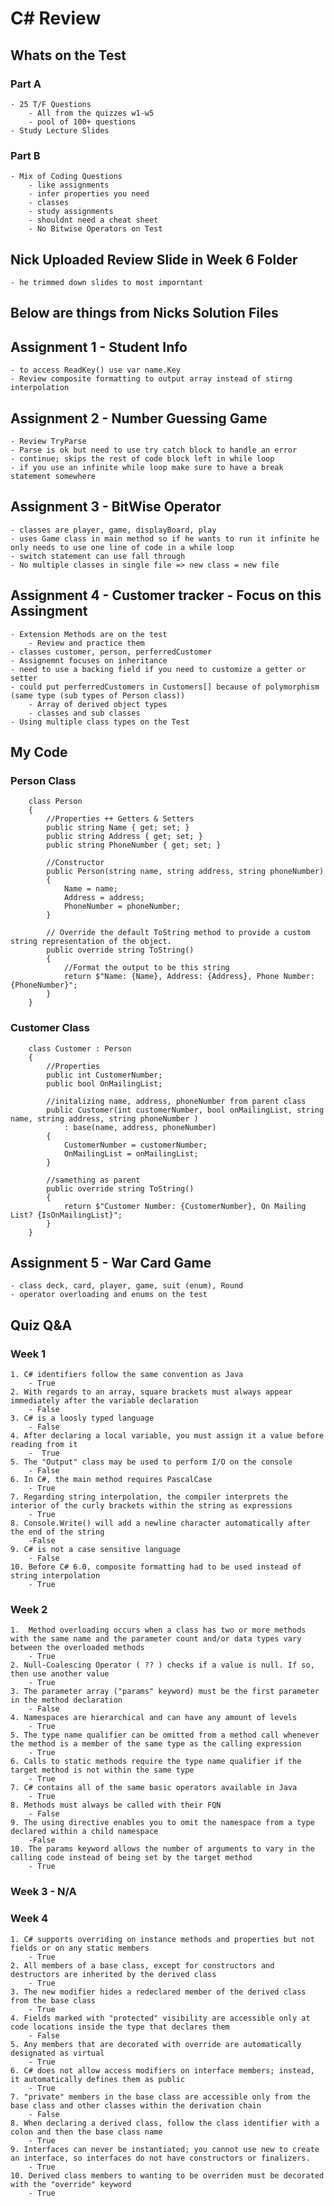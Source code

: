 # C# Review 

##  Whats on the Test 
### Part A
    - 25 T/F Questions 
        - All from the quizzes w1-w5 
        - pool of 100+ questions 
    - Study Lecture Slides
### Part B 
    - Mix of Coding Questions 
        - like assignments 
        - infer properties you need 
        - classes 
        - study assignments 
        - shouldnt need a cheat sheet 
        - No Bitwise Operators on Test

## Nick Uploaded Review Slide in Week 6 Folder 
    - he trimmed down slides to most imporntant 

## Below are things from Nicks Solution Files 

## Assignment 1 - Student Info
    - to access ReadKey() use var name.Key 
    - Review composite formatting to output array instead of stirng interpolation 

## Assignment 2 - Number Guessing Game
    - Review TryParse
    - Parse is ok but need to use try catch block to handle an error 
    - continue; skips the rest of code block left in while loop 
    - if you use an infinite while loop make sure to have a break statement somewhere 

## Assignment 3 - BitWise Operator 
    - classes are player, game, displayBoard, play
    - uses Game class in main method so if he wants to run it infinite he only needs to use one line of code in a while loop 
    - switch statement can use fall through 
    - No multiple classes in single file => new class = new file 

## Assignment 4 - Customer tracker  - Focus on this Assingment
    - Extension Methods are on the test
        - Review and practice them
    - classes customer, person, perferredCustomer 
    - Assignemnt focuses on inheritance 
    - need to use a backing field if you need to customize a getter or setter 
    - could put perferredCustomers in Customers[] because of polymorphism (same type (sub types of Person class)) 
        - Array of derived object types 
        - classes and sub classes 
    - Using multiple class types on the Test 

## My Code 

### Person Class 
```
    class Person
    {
        //Properties ++ Getters & Setters
        public string Name { get; set; }
        public string Address { get; set; }
        public string PhoneNumber { get; set; }

        //Constructor
        public Person(string name, string address, string phoneNumber)
        {
            Name = name;
            Address = address;
            PhoneNumber = phoneNumber;
        }

        // Override the default ToString method to provide a custom string representation of the object.
        public override string ToString()
        {
            //Format the output to be this string 
            return $"Name: {Name}, Address: {Address}, Phone Number: {PhoneNumber}";
        }
    }
```
### Customer Class

```
    class Customer : Person
    {
        //Properties
        public int CustomerNumber;
        public bool OnMailingList;

        //initalizing name, address, phoneNumber from parent class 
        public Customer(int customerNumber, bool onMailingList, string name, string address, string phoneNumber ) 
            : base(name, address, phoneNumber)
        {
            CustomerNumber = customerNumber;
            OnMailingList = onMailingList;
        }

        //samething as parent 
        public override string ToString()
        {
            return $"Customer Number: {CustomerNumber}, On Mailing List? {IsOnMailingList}";
        }
    }
```

## Assignment 5 - War Card Game 
 
    - class deck, card, player, game, suit (enum), Round 
    - operator overloading and enums on the test


## Quiz Q&A
### Week 1
    1. C# identifiers follow the same convention as Java 
        - True 
    2. With regards to an array, square brackets must always appear immediately after the variable declaration
        - False 
    3. C# is a loosly typed language
        - False 
    4. After declaring a local variable, you must assign it a value before reading from it
        -  True 
    5. The "Output" class may be used to perform I/O on the console
        - False 
    6. In C#, the main method requires PascalCase
        - True 
    7. Regarding string interpolation, the compiler interprets the interior of the curly brackets within the string as expressions
        - True
    8. Console.Write() will add a newline character automatically after the end of the string
        -False 
    9. C# is not a case sensitive language
        - False 
    10. Before C# 6.0, composite formatting had to be used instead of string interpolation
        - True
### Week 2 
    1. 	Method overloading occurs when a class has two or more methods with the same name and the parameter count and/or data types vary between the overloaded methods
        - True 
    2. Null-Coalescing Operator ( ?? ) checks if a value is null. If so, then use another value
        - True 
    3. The parameter array ("params" keyword) must be the first parameter in the method declaration
        - False 
    4. Namespaces are hierarchical and can have any amount of levels
        - True 
    5. The type name qualifier can be omitted from a method call whenever the method is a member of the same type as the calling expression
        - True 
    6. Calls to static methods require the type name qualifier if the target method is not within the same type
        - True 
    7. C# contains all of the same basic operators available in Java
        - True
    8. Methods must always be called with their FQN
        - False
    9. The using directive enables you to omit the namespace from a type declared within a child namespace
        -False
    10. The params keyword allows the number of arguments to vary in the calling code instead of being set by the target method
        - True
### Week 3 - N/A
### Week 4
    1. C# supports overriding on instance methods and properties but not fields or on any static members
        - True 
    2. All members of a base class, except for constructors and destructors are inherited by the derived class
        - True 
    3. The new modifier hides a redeclared member of the derived class from the base class
        - True 
    4. Fields marked with "protected" visibility are accessible only at code locations inside the type that declares them
        - False 
    5. Any members that are decorated with override are automatically designated as virtual
        - True 
    6. C# does not allow access modifiers on interface members; instead, it automatically defines them as public
        - True 
    7. "private" members in the base class are accessible only from the base class and other classes within the derivation chain
        - False 
    8. When declaring a derived class, follow the class identifier with a colon and then the base class name
        - True 
    9. Interfaces can never be instantiated; you cannot use new to create an interface, so interfaces do not have constructors or finalizers.   
        - True 
    10. Derived class members to wanting to be overriden must be decorated with the "override" keyword
        - True